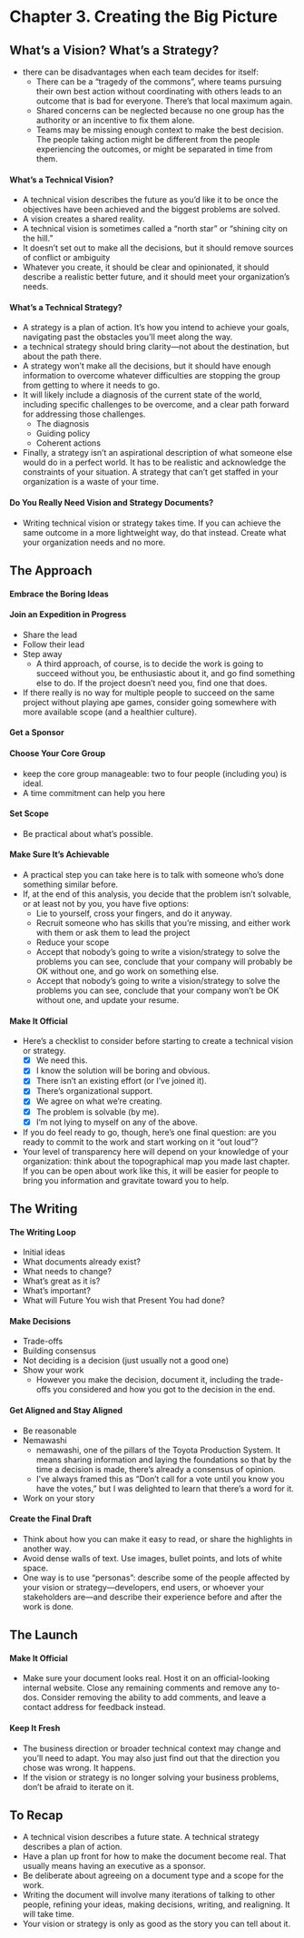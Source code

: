 # Chapter 3. Creating the Big Picture

## What’s a Vision? What’s a Strategy?

- there can be disadvantages when each team decides for itself:
  - There can be a “tragedy of the commons”, where teams pursuing their own best action without coordinating with others leads to an outcome that is bad for everyone. There’s that local maximum again.
  - Shared concerns can be neglected because no one group has the authority or an incentive to fix them alone.
  - Teams may be missing enough context to make the best decision. The people taking action might be different from the people experiencing the outcomes, or might be separated in time from them.
  
#### What’s a Technical Vision?

- A technical vision describes the future as you’d like it to be once the objectives have been achieved and the biggest problems are solved.
- A vision creates a shared reality.
- A technical vision is sometimes called a “north star” or “shining city on the hill.”
- It doesn’t set out to make all the decisions, but it should remove sources of conflict or ambiguity
- Whatever you create, it should be clear and opinionated, it should describe a realistic better future, and it should meet your organization’s needs.

#### What’s a Technical Strategy?

- A strategy is a plan of action. It’s how you intend to achieve your goals, navigating past the obstacles you’ll meet along the way.
- a technical strategy should bring clarity—not about the destination, but about the path there.
- A strategy won’t make all the decisions, but it should have enough information to overcome whatever difficulties are stopping the group from getting to where it needs to go.
- It will likely include a diagnosis of the current state of the world, including specific challenges to be overcome, and a clear path forward for addressing those challenges.
  - The diagnosis
  - Guiding policy
  - Coherent actions
- Finally, a strategy isn’t an aspirational description of what someone else would do in a perfect world. It has to be realistic and acknowledge the constraints of your situation. A strategy that can’t get staffed in your organization is a waste of your time.

#### Do You Really Need Vision and Strategy Documents?

- Writing technical vision or strategy takes time. If you can achieve the same outcome in a more lightweight way, do that instead. Create what your organization needs and no more.

## The Approach

#### Embrace the Boring Ideas

#### Join an Expedition in Progress

- Share the lead
- Follow their lead
- Step away
  - A third approach, of course, is to decide the work is going to succeed without you, be enthusiastic about it, and go find something else to do. If the project doesn’t need you, find one that does.
- If there really is no way for multiple people to succeed on the same project without playing ape games, consider going somewhere with more available scope (and a healthier culture).
  
#### Get a Sponsor

#### Choose Your Core Group

- keep the core group manageable: two to four people (including you) is ideal.
- A time commitment can help you here

#### Set Scope

- Be practical about what’s possible.

#### Make Sure It’s Achievable

- A practical step you can take here is to talk with someone who’s done something similar before.
- If, at the end of this analysis, you decide that the problem isn’t solvable, or at least not by you, you have five options:
  - Lie to yourself, cross your fingers, and do it anyway.
  - Recruit someone who has skills that you’re missing, and either work with them or ask them to lead the project
  - Reduce your scope
  - Accept that nobody’s going to write a vision/strategy to solve the problems you can see, conclude that your company will probably be OK without one, and go work on something else.
  - Accept that nobody’s going to write a vision/strategy to solve the problems you can see, conclude that your company won’t be OK without one, and update your resume.

#### Make It Official

- Here’s a checklist to consider before starting to create a technical vision or strategy.
  - [x] We need this.
  - [x] I know the solution will be boring and obvious.
  - [x] There isn’t an existing effort (or I’ve joined it).
  - [x] There’s organizational support.
  - [x] We agree on what we’re creating.
  - [x] The problem is solvable (by me).
  - [x] I’m not lying to myself on any of the above.
- If you do feel ready to go, though, here’s one final question: are you ready to commit to the work and start working on it “out loud”?
- Your level of transparency here will depend on your knowledge of your organization: think about the topographical map you made last chapter. If you can be open about work like this, it will be easier for people to bring you information and gravitate toward you to help.

## The Writing

#### The Writing Loop

- Initial ideas
- What documents already exist?
- What needs to change?
- What’s great as it is?
- What’s important?
- What will Future You wish that Present You had done?

#### Make Decisions

- Trade-offs
- Building consensus
- Not deciding is a decision (just usually not a good one)
- Show your work
  - However you make the decision, document it, including the trade-offs you considered and how you got to the decision in the end.

#### Get Aligned and Stay Aligned

- Be reasonable
- Nemawashi
  - nemawashi, one of the pillars of the Toyota Production System. It means sharing information and laying the foundations so that by the time a decision is made, there’s already a consensus of opinion.
  - I’ve always framed this as “Don’t call for a vote until you know you have the votes,” but I was delighted to learn that there’s a word for it.
- Work on your story

#### Create the Final Draft

- Think about how you can make it easy to read, or share the highlights in another way.
- Avoid dense walls of text. Use images, bullet points, and lots of white space.
- One way is to use “personas”: describe some of the people affected by your vision or strategy—developers, end users, or whoever your stakeholders are—and describe their experience before and after the work is done.

## The Launch

#### Make It Official

- Make sure your document looks real. Host it on an official-looking internal website. Close any remaining comments and remove any to-dos. Consider removing the ability to add comments, and leave a contact address for feedback instead.

#### Keep It Fresh

- The business direction or broader technical context may change and you’ll need to adapt. You may also just find out that the direction you chose was wrong. It happens.
- If the vision or strategy is no longer solving your business problems, don’t be afraid to iterate on it.

## To Recap

- A technical vision describes a future state. A technical strategy describes a plan of action.
- Have a plan up front for how to make the document become real. That usually means having an executive as a sponsor.
- Be deliberate about agreeing on a document type and a scope for the work.
- Writing the document will involve many iterations of talking to other people, refining your ideas, making decisions, writing, and realigning. It will take time.
- Your vision or strategy is only as good as the story you can tell about it.



